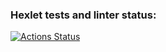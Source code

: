 ### Hexlet tests and linter status:
[![Actions Status](https://github.com/AndyRiddle/python-project-lvl2/workflows/hexlet-check/badge.svg)](https://github.com/AndyRiddle/python-project-lvl2/actions)